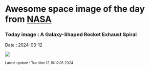 
# Awesome space image of the day from [NASA](https://api.nasa.gov/)

### Today image : A Galaxy-Shaped Rocket Exhaust Spiral
Date : 2024-03-12

![](https://apod.nasa.gov/apod/image/2403/RocketSpiral_Yang_960.jpg)

<small>Latest update : Tue Mar 12 19:12:16 2024</small>
        